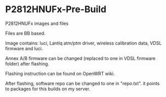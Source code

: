 # P2812HNUFx-Pre-Build
P2812HNUFx images and files

Files are BB based.
<p>
Image contains: luci, Lantiq atm/ptm driver, wireless calibration data, VDSL firmware and luci. 
<p>
Annex A/B firmware can be changed (replaced to one in VDSL firmware folder) after flashing.
<p>
Flashing instruction can be found on OpenWRT wiki.
<p>
After flashing, software repo can be changed to one in "repo.txt". it points to packages for this builds on my server.
